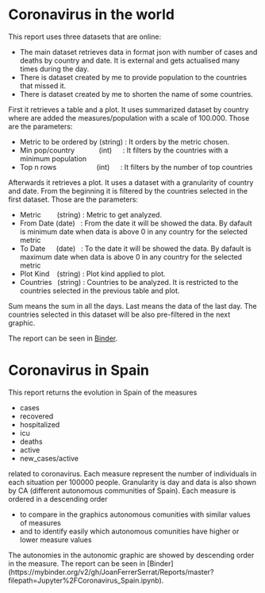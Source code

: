 # Coronavirus in the world

This report uses three datasets that are online:
<ul>
    <li>The main dataset retrieves data in format json with number of cases and deaths by country and date. It is external and gets actualised many times during the day.</li>
    <li>There is dataset created by me to provide population to the countries that missed it.</li>
    <li>There is dataset created by me to shorten the name of some countries.</li>
</ul>

First it retrieves a table and a plot. It uses summarized dataset by country where are added the measures/population with a scale of 100.000. Those are the parameters: 
<ul>
    <li>Metric to be ordered by&nbsp;(string) : It orders by the metric chosen.</li>
    <li>Min pop/country&emsp;&emsp;&emsp;&ensp;(int)&emsp;&nbsp; : It filters by the countries with a minimum population</li>
    <li>Top n rows&emsp;&emsp;&emsp;&emsp;&emsp;&ensp;&nbsp;(int)&emsp;&nbsp; : It filters by the number of top countries</li>
</ul>

Afterwards it retrieves a plot. It uses a dataset with a granularity of country and date. From the beginning it is filtered by the countries selected in the first dataset. Those are the parameters:
<ul>
    <li>Metric&emsp;&emsp; (string) : Metric to get analyzed.</li>
    <li>From Date (date)&ensp; : From the date it will be showed the data. By dafault is minimum date when data is above 0 in any country for the selected metric</li>
    <li>To Date&emsp;&nbsp; (date)&ensp; : To the date it will be showed the data. By dafault is maximum date when data is above 0 in any country for the selected metric</li>
    <li>Plot Kind&ensp;&nbsp; (string) : Plot kind applied to plot.</li>
    <li>Countries&ensp; (string) : Countries to be analyzed. It is restricted to the countries selected in the previous table and plot.</li>
</ul>
Sum means the sum in all the days.
Last means the data of the last day. 
The countries selected in this dataset will be also pre-filtered in the next graphic.

The report can be seen in [Binder](https://mybinder.org/v2/gh/JoanFerrerSerrat/Reports/master?filepath=Jupyter%2FCoronavirus_World.ipynb).

# Coronavirus in Spain

This report returns the evolution in Spain of the measures
<ul>
    <li>cases</li>
    <li>recovered</li>
    <li>hospitalized</li>
    <li>icu</li>
    <li>deaths</li>
    <li>active</li>
    <li>new_cases/active</li>
</ul>
related to coronavirus. Each measure represent the number of individuals in each situation per 100000 people.
Granularity is day and data is also shown by CA (different autonomous communities of Spain).
Each measure is ordered in a descending order 
<ul>
    <li>to compare in the graphics autonomous comunities with similar values of measures</li>
    <li>and to identify easily which autonomous comunities have higher or lower measure values</li>
</ul>
The autonomies in the autonomic graphic are showed by descending order in the measure.
The report can be seen in [Binder](https://mybinder.org/v2/gh/JoanFerrerSerrat/Reports/master?filepath=Jupyter%2FCoronavirus_Spain.ipynb).


